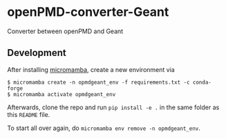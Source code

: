 # openPMD-converter-Geant
Converter between openPMD and Geant

## Development

After installing [micromamba](https://mamba.readthedocs.io/en/latest/installation.html#micromamba), create a new environment via

```shell
$ micromamba create -n opmdgeant_env -f requirements.txt -c conda-forge
$ micromamba activate opmdgeant_env
```

Afterwards, clone the repo and run `pip install -e .` in the same folder as this `README` file.

To start all over again, do `micromamba env remove -n opmdgeant_env`.